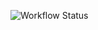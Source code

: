 
![Workflow Status](https://github.com/babeheim/github-actions-test/actions/workflows/run-r-tests.yml/badge.svg)

